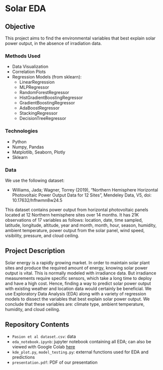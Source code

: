 # Solar EDA

## Objective
This project aims to find the environmental variables that best explain solar power output, in the absence of irradiation data.

### Methods Used
- Data Visualization
- Correlation Plots
- Regression Models (from sklearn):
	- LinearRegression
	- MLPRegressor
	- RandomForestRegressor
	- HistGradientBoostingRegressor
	- GradientBoostingRegressor
	- AdaBoostRegressor
	- StackingRegressor
	- DecisionTreeRegressor

### Technologies
- Python
- Numpy, Pandas
- Matplotlib, Seaborn, Plotly
- Sklearn

### Data
We use the following dataset: 
- Williams, Jada; Wagner, Torrey (2019), “Northern Hemisphere Horizontal Photovoltaic Power Output Data for 12 Sites”, Mendeley Data, V5, doi: 10.17632/hfhwmn8w24.5 

This dataset contains power output from horizontal photovoltaic panels located at 12 Northern hemisphere sites over 14 months. It has 21K observations of 17 variables as follows: location, date, time sampled, latitude, longitude, altitude, year and month, month, hour, season, humidity, ambient temperature, power output from the solar panel, wind speed, visibility, pressure, and cloud ceiling. 

## Project Description
Solar energy is a rapidly growing market. In order to maintain solar plant sites and produce the required amount of energy, knowing solar power output is vital. This is normally modeled with irradiance data. But irradiance measurements require specific sensors, which take a long time to deploy and have a high cost. Hence, finding a way to predict solar power output with existing weather and location data would certainly be beneficial. We use Exploratory Data Analysis (EDA) along with a variety of regression models to dissect the variables that best explain solar power output. We conclude that these variables are: climate type, ambient temperature, humidity, and cloud ceiling.

## Repository Contents
- `Pasion et al dataset.csv`: data 
- `eda_notebook.ipynb`: jupyter notebook containing all EDA; can also be viewed with Google Colab [here](https://colab.research.google.com/drive/1lwJoR0XxA76lOJT2g6u6Y5HqkZaizeZT?usp=sharing)
- `kde_plot.py`, `model_testing.py`: external functions used for EDA and predictions
- `presentation.pdf`: PDF of our presentation
